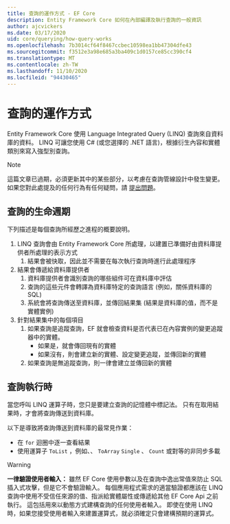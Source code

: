 ```yaml
---
title: 查詢的運作方式 - EF Core
description: Entity Framework Core 如何在內部編譯及執行查詢的一般資訊
author: ajcvickers
ms.date: 03/17/2020
uid: core/querying/how-query-works
ms.openlocfilehash: 7b3014cf64f8467ccbec10598ea1bb47304dfe43
ms.sourcegitcommit: f3512e3a98e685a3ba409c1d0157ce85cc390cf4
ms.translationtype: MT
ms.contentlocale: zh-TW
ms.lasthandoff: 11/10/2020
ms.locfileid: "94430465"
---
```

# <a name="how-queries-work"></a>查詢的運作方式

Entity Framework Core 使用 Language Integrated Query (LINQ) 查詢來自資料庫的資料。 LINQ 可讓您使用 C# (或您選擇的 .NET 語言)，根據衍生內容和實體類別來寫入強型別查詢。

> [!NOTE]
> 這篇文章已過期，必須更新其中的某些部分，以考慮在查詢管線設計中發生變更。 如果您對此處提及的任何行為有任何疑問，請 [提出問題](https://github.com/dotnet/efcore/issues/new/choose)。

## <a name="the-life-of-a-query"></a>查詢的生命週期

下列描述是每個查詢所經歷之進程的概要說明。

1. LINQ 查詢會由 Entity Framework Core 所處理，以建置已準備好由資料庫提供者所處理的表示方式
   1. 結果會被快取，因此並不需要在每次執行查詢時進行此處理程序
2. 結果會傳遞給資料庫提供者
   1. 資料庫提供者會識別查詢的哪些組件可在資料庫中評估
   2. 查詢的這些元件會轉譯為資料庫特定的查詢語言 (例如，關係資料庫的 SQL) 
   3. 系統會將查詢傳送至資料庫，並傳回結果集 (結果是資料庫的值，而不是實體實例) 
3. 針對結果集中的每個項目
   1. 如果查詢是追蹤查詢，EF 就會檢查資料是否代表已在內容實例的變更追蹤器中的實體。
      * 如果是，就會傳回現有的實體
      * 如果沒有，則會建立新的實體、設定變更追蹤，並傳回新的實體
   2. 如果查詢是無追蹤查詢，則一律會建立並傳回新的實體

## <a name="when-queries-are-executed"></a>查詢執行時

當您呼叫 LINQ 運算子時，您只是要建立查詢的記憶體中標記法。 只有在取用結果時，才會將查詢傳送到資料庫。

以下是導致將查詢傳送到資料庫的最常見作業：

* 在 `for` 迴圈中逐一查看結果
* 使用運算子 `ToList` ，例如、、 `ToArray` `Single` 、 `Count` 或對等的非同步多載

> [!WARNING]  
> **一律驗證使用者輸入：** 雖然 EF Core 使用參數以及在查詢中逸出常值來防止 SQL 插入式攻擊，但是它不會驗證輸入。 每個應用程式需求的適當驗證都應該在 LINQ 查詢中使用不受信任來源的值、指派給實體屬性或傳遞給其他 EF Core Api 之前執行。 這包括用來以動態方式建構查詢的任何使用者輸入。 即使在使用 LINQ 時，如果您接受使用者輸入來建置運算式，就必須確定只會建構預期的運算式。
